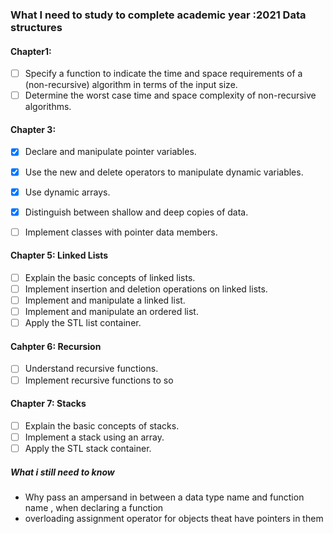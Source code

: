 ### What I need to study to complete academic year :2021 Data structures

#### Chapter1:
- [ ] Specify a function to indicate the time and space requirements of a (non-recursive) algorithm in
terms of the input size.
- [ ] Determine the worst case time and space complexity of non-recursive algorithms. 

#### Chapter 3: 
- [x] Declare and manipulate pointer variables.
- [x] Use the new and delete operators to manipulate dynamic variables.
- [x] Use dynamic arrays.
- [x] Distinguish between shallow and deep copies of data.
- [ ] Implement classes with pointer data members.


#### Chapter 5: Linked Lists
- [ ] Explain the basic concepts of linked lists.
- [ ] Implement insertion and deletion operations on linked lists.
- [ ] Implement and manipulate a linked list.
- [ ] Implement and manipulate an ordered list.
- [ ] Apply the STL list container.

#### Cahpter 6: Recursion
- [ ] Understand recursive functions.
- [ ] Implement recursive functions to so

#### Chapter 7: Stacks
- [ ] Explain the basic concepts of stacks.
- [ ] Implement a stack using an array.
- [ ] Apply the STL stack container.

##### What i still need to know
- Why pass an ampersand in between a data type name and function name , when declaring a function
- overloading assignment operator for objects theat have pointers in them
